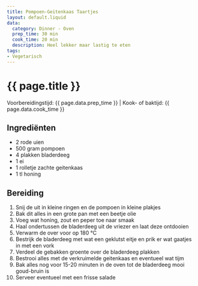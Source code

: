 ```yaml
---
title: Pompoen-Geitenkaas Taartjes
layout: default.liquid
data:
  category: Dinner - Oven
  prep_time: 30 min
  cook_time: 20 min
  description: Heel lekker maar lastig te eten
tags:
- Vegetarisch
---
```

# {{ page.title }}

Voorbereidingstijd: {{ page.data.prep_time }} | Kook- of baktijd: {{ page.data.cook_time }}

## Ingrediënten
- 2 rode uien
- 500 gram pompoen
- 4 plakken bladerdeeg
- 1 ei
- 1 rolletje zachte geitenkaas
- 1 tl honing

## Bereiding
1. Snij de uit in kleine ringen en de pompoen in kleine plakjes
2. Bak dit alles in een grote pan met een beetje olie
3. Voeg wat honing, zout en peper toe naar smaak
4. Haal ondertussen de bladerdeeg uit de vriezer en laat deze ontdooien
5. Verwarm de over voor op 180 °C
6. Bestrijk de bladerdeeg met wat een geklutst eitje en prik er wat gaatjes in met een vork
7. Verdeel de gebakken groente over de bladerdeeg plakken
8. Bestrooi alles met de verkruimelde geitenkaas en eventueel wat tijm
9. Bak alles nog voor 15-20 minuten in de oven tot de bladerdeeg mooi goud-bruin is
10. Serveer eventueel met een frisse salade
